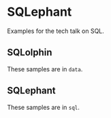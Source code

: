 # SQLephant

Examples for the tech talk on SQL.

## SQLolphin

These samples are in `data`.

## SQLephant

These samples are in `sql`.
